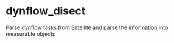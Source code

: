 # dynflow_disect

Parse dynflow tasks from Satellite and parse the information into measurable objects